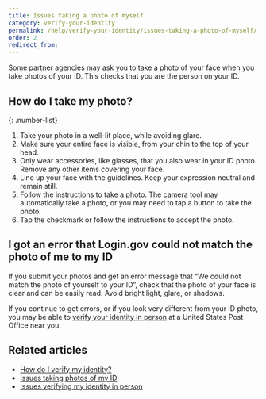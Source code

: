 ```yaml
---
title: Issues taking a photo of myself
category: verify-your-identity
permalink: /help/verify-your-identity/issues-taking-a-photo-of-myself/
order: 2
redirect_from:
---
```


Some partner agencies may ask you to take a photo of your face when you take photos of your ID. This checks that you are the person on your ID.

## How do I take my photo?

{: .number-list}

1. Take your photo in a well-lit place, while avoiding glare.
1. Make sure your entire face is visible, from your chin to the top of your head.
1. Only wear accessories, like glasses, that you also wear in your ID photo. Remove any other items covering your face.
1. Line up your face with the guidelines. Keep your expression neutral and remain still.
1. Follow the instructions to take a photo. The camera tool may automatically take a photo, or you may need to tap a button to take the photo.
1. Tap the checkmark or follow the instructions to accept the photo.

## I got an error that Login.gov could not match the photo of me to my ID

If you submit your photos and get an error message that “We could not match the photo of yourself to your ID”, check that the photo of your face is clear and can be easily read. Avoid bright light, glare, or shadows.

If you continue to get errors, or if you look very different from your ID photo, you may be able to [verify your identity in person](#) at a United States Post Office near you.

## Related articles

* [How do I verify my identity?](/help/verify-your-identity/overview/)
* [Issues taking photos of my ID](/help/verify-your-identity/how-to-take-photos-to-verify-your-identity/)
* [Issues verifying my identity in person](/help/verify-your-identity/verify-your-identity-in-person/)

